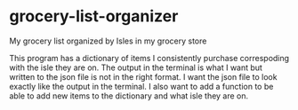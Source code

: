 # grocery-list-organizer
My grocery list organized by Isles in my grocery store

This program has a dictionary of items I consistently purchase correspoding with the isle they are on. The output in the terminal is what I want but written to the json file is not in the right format. I want the json file to look exactly like the output in the terminal. I also want to add a function to be able to add new items to the dictionary and what isle they are on.
